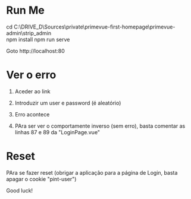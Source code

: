 #  Run Me

cd C:\DRIVE_D\Sources\private\primevue-first-homepage\primevue-admin\strip_admin\
npm install
npm run serve

Goto http://localhost:80


# Ver o erro
1. Aceder ao link
2. Introduzir um user e password (é aleatório)
3. Erro acontece

4. PAra ser ver o comportamente inverso (sem erro), basta comentar as linhas 87 e 89 da "LoginPage.vue"


# Reset 
PAra se fazer reset (obrigar a aplicação para a página de Login, basta apagar o cookie "pint-user")

Good luck!